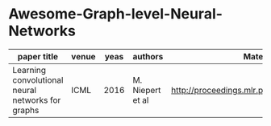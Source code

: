 # Awesome-Graph-level-Neural-Networks

|  paper title   | venue  | yeas   | authors|Materials|Code|
|  ----          | ----   | ----   |    ----| ----| ----|
| Learning convolutional neural networks for graphs  | ICML | 2016 | M. Niepert et al| http://proceedings.mlr.press/v48/niepert16.pdf| x|

